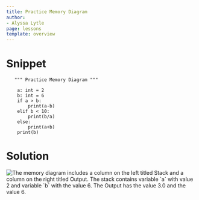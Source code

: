 ```yaml
---
title: Practice Memory Diagram
author:
- Alyssa Lytle
page: lessons
template: overview
---
```


# Snippet

<pre>
<code class="python">   """ Practice Memory Diagram """

    a: int = 2
    b: int = 6
    if a > b:
        print(a-b)
    elif b < 10:
        print(b/a)
    else:
        print(a+b)
    print(b)
</code></pre>

# Solution

<img class="img-fluid" src="/static/assets/f23/elif-00-sol.png" alt="The memory diagram includes a column on the left titled Stack and a column on the right titled Output. The stack contains variable `a` with value 2 and variable `b` with the value 6. The Output has the value 3.0 and the value 6. "  />
